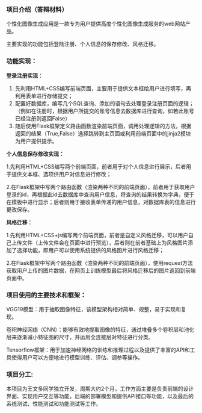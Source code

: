 ### 项目介绍（答辩材料）

个性化图像生成应用是一款专为用户提供高度个性化图像生成服务的web网站产品。

主要实现的功能包括登陆注册、个人信息的保存修改、风格迁移。

### 功能实现：

**登录注册实现**：

1. 先利用HTML+CSS编写前端页面，主要用于提供文本框给用户进行填写，再利用表单进行存储提交；
2. 配置好数据库，编写几个SQL查询、添加的语句去处理登录注册页面的逻辑；（例如在注册时，根据用户所提交的账号信息去数据库进行查询，如若此账号已经注册则返回False）
3. 随后使用Flask框架定义路由函数渲染前端页面，调用处理逻辑的方法，根据返回的结果（True,False）选择跳转到主页面或利用前端页面中的jinja2模块为用户提供提示。

**个人信息保存修改实现：**

   1.先利用HTML+CSS编写两个前端页面，前者用于对个人信息进行展示，后者用于提供文本框、选项供用户对信息进行修改；

   2.在Flask框架中写两个路由函数（渲染两种不同的前端页面），前者用于获取用户登录的id，再根据此id去数据库中查询用户信息，将查询的结果转换为字典，便于在模板中进行显示；后者则用于接收表单传递的用户信息，对数据库表的信息进行更改保存。

**风格迁移**：

   1.先利用HTML+CSS+js编写两个前端页面，前者是自定义风格迁移，可以用户自己上传文件（上传文件会在页面中进行预览），后者则在前者基础上为风格图片添加了选择功能，即用户可以使用系统提供的风格图片进行风格迁移；

   2.在Flask框架中写两个路由函数（渲染两种不同的前端页面），使用request方法获取用户上传的图片数据，在网页上训练模型最后将风格迁移后的图片返回到前端页面中。

### 项目使用的主要技术和框架：

VGG19模型：用于抽取图像特征，该模型架构相对简单、规整，易于实现和复现。

卷积神经网络（CNN）：能够有效地提取图像的特征，通过堆叠多个卷积层和池化层来逐渐减小特征图的尺寸，并运用全连接层对特征进行分类。

Tensorflow框架：用于加速神经网络的训练和推理过程以及提供了丰富的API和工具使得用户可以方便地进行模型训练、评估、调参等操作。

### 项目分工:

本项目为王文多同学独立开发，周期大约2个月，工作方面主要是负责前端的设计界面、实现用户交互等功能，后端的部署模型和提供API接口等功能，以及最后的系统测试、性能测试和功能测试等工作。